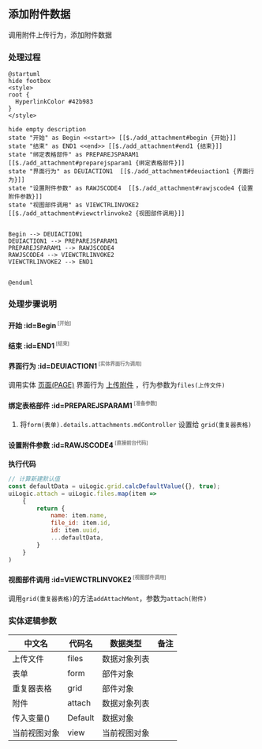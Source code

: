 ## 添加附件数据 <!-- {docsify-ignore-all} -->

   调用附件上传行为，添加附件数据

### 处理过程

```plantuml
@startuml
hide footbox
<style>
root {
  HyperlinkColor #42b983
}
</style>

hide empty description
state "开始" as Begin <<start>> [[$./add_attachment#begin {开始}]]
state "结束" as END1 <<end>> [[$./add_attachment#end1 {结束}]]
state "绑定表格部件" as PREPAREJSPARAM1  [[$./add_attachment#preparejsparam1 {绑定表格部件}]]
state "界面行为" as DEUIACTION1  [[$./add_attachment#deuiaction1 {界面行为}]]
state "设置附件参数" as RAWJSCODE4  [[$./add_attachment#rawjscode4 {设置附件参数}]]
state "视图部件调用" as VIEWCTRLINVOKE2  [[$./add_attachment#viewctrlinvoke2 {视图部件调用}]]


Begin --> DEUIACTION1
DEUIACTION1 --> PREPAREJSPARAM1
PREPAREJSPARAM1 --> RAWJSCODE4
RAWJSCODE4 --> VIEWCTRLINVOKE2
VIEWCTRLINVOKE2 --> END1


@enduml
```


### 处理步骤说明

#### 开始 :id=Begin<sup class="footnote-symbol"> <font color=gray size=1>[开始]</font></sup>




#### 结束 :id=END1<sup class="footnote-symbol"> <font color=gray size=1>[结束]</font></sup>




#### 界面行为 :id=DEUIACTION1<sup class="footnote-symbol"> <font color=gray size=1>[实体界面行为调用]</font></sup>



调用实体 [页面(PAGE)](module/Wiki/article_page.md) 界面行为 [上传附件](module/Wiki/article_page#界面行为) ，行为参数为`files(上传文件)`

#### 绑定表格部件 :id=PREPAREJSPARAM1<sup class="footnote-symbol"> <font color=gray size=1>[准备参数]</font></sup>



1. 将`form(表单).details.attachments.mdController` 设置给  `grid(重复器表格)`

#### 设置附件参数 :id=RAWJSCODE4<sup class="footnote-symbol"> <font color=gray size=1>[直接前台代码]</font></sup>



<p class="panel-title"><b>执行代码</b></p>

```javascript
// 计算新建默认值
const defaultData = uiLogic.grid.calcDefaultValue({}, true);
uiLogic.attach = uiLogic.files.map(item => 
    {
        return {
            name: item.name,
            file_id: item.id,
            id: item.uuid,
            ...defaultData,
        }
    }
)
```

#### 视图部件调用 :id=VIEWCTRLINVOKE2<sup class="footnote-symbol"> <font color=gray size=1>[视图部件调用]</font></sup>



调用`grid(重复器表格)`的方法`addAttachMent`，参数为`attach(附件)`


### 实体逻辑参数

|    中文名   |    代码名    |  数据类型      |备注 |
| --------| --------| --------  | --------   |
|上传文件|files|数据对象列表||
|表单|form|部件对象||
|重复器表格|grid|部件对象||
|附件|attach|数据对象列表||
|传入变量(<i class="fa fa-check"/></i>)|Default|数据对象||
|当前视图对象|view|当前视图对象||
